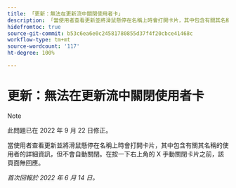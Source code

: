 ```yaml
---
title: 「更新：無法在更新流中關閉使用者卡」
description: 「當使用者查看更新並將滑鼠懸停在名稱上時會打開卡片，其中包含有關其名稱的使用者的詳細資訊，但不會自動關閉。在按一下右上角的 X 手動關閉卡片之前，該頁面無回應。」
hidefromtoc: true
source-git-commit: b53c6ea6e0c24581780855d37f4f20cbce41468c
workflow-type: tm+mt
source-wordcount: '117'
ht-degree: 100%

---
```



# 更新：無法在更新流中關閉使用者卡

>[!NOTE]
>
>此問題已在 2022 年 9 月 22 日修正。

當使用者查看更新並將滑鼠懸停在名稱上時會打開卡片，其中包含有關其名稱的使用者的詳細資訊，但不會自動關閉。在按一下右上角的 X 手動關閉卡片之前，該頁面無回應。

_首次回報於 2022 年 6 月 14 日。_
